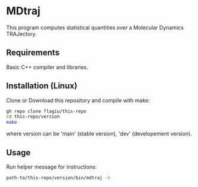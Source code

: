 # MDtraj

This program computes statistical quantities over a Molecular Dynamics TRAJectory.

## Requirements

Basic C++ compiler and libraries.

## Installation (Linux)

Clone or Download this repository and compile with make:
```bash
gh repo clone flagiu/this-repo
cd this-repo/version
make
```
where version can be 'main' (stable version), 'dev' (developement version).

## Usage

Run helper message for instructions:
```bash
path-to/this-repo/version/bin/mdtraj -h
```
